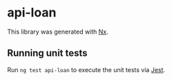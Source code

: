 # api-loan

This library was generated with [Nx](https://nx.dev).

## Running unit tests

Run `ng test api-loan` to execute the unit tests via [Jest](https://jestjs.io).
